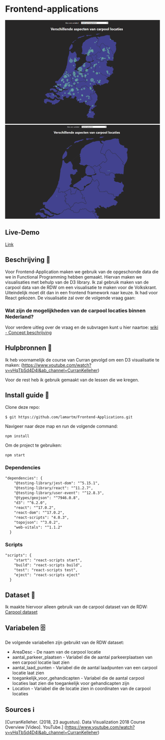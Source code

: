 # Frontend-applications
   ![Visu 1](https://github.com/lamartm/Frontend-Applications/blob/main/public/images/visu%201.PNG)
   ![Visu 2](https://github.com/lamartm/Frontend-Applications/blob/main/public/images/visu%202.PNG)
   
## Live-Demo
[Link](https://frontend-app-mohamed-l.herokuapp.com/)
   
## Beschrijving 📖
Voor Frontend-Application maken we gebruik van de opgeschonde data die we in Functional Programming hebben gemaakt. Hiervan maken we visualisaties met behulp van de D3 library.
Ik zal gebruik maken van de carpool data van de RDW om een visualisatie te maken voor de Volkskrant. Uiteindelijk moet dit dan in een frontend framework naar keuze. Ik had voor React gekozen. De visualisatie zal over de volgende vraag gaan:

### Wat zijn de mogelijkheden van de carpool locaties binnen Nederland?

Voor verdere uitleg over de vraag en de subvragen kunt u hier naartoe:
[wiki -  Concept beschrijving](google.com)

## Hulpbronnen 🦮
Ik heb voornamelijk de course van Curran gevolgd om een D3 visualisatie te maken: 
(https://www.youtube.com/watch?v=vHqTbSd4D4I&ab_channel=CurranKelleher)

Voor de rest heb ik gebruik gemaakt van de lessen die we kregen.

## Install guide 🚀
Clone deze repo:

```$ git https://github.com/lamartm/Frontend-Applications.git```

Navigeer naar deze map en run de volgende command:

``` npm install ```

Om de project te gebruiken:

``` npm start ```

### Dependencies
```   
"dependencies": {
    "@testing-library/jest-dom": "^5.15.1",
    "@testing-library/react": "^11.2.7",
    "@testing-library/user-event": "^12.8.3",
    "@types/geojson": "^7946.0.8",
    "d3": "^6.2.0",
    "react": "^17.0.2",
    "react-dom": "^17.0.2",
    "react-scripts": "4.0.3",
    "topojson": "^3.0.2",
    "web-vitals": "^1.1.2"
  }
```
### Scripts
```
"scripts": {
    "start": "react-scripts start",
    "build": "react-scripts build",
    "test": "react-scripts test",
    "eject": "react-scripts eject"
  }
```

## Dataset 💽
Ik maakte hiervoor alleen gebruik van de carpool dataset van de RDW:
[Carpool dataset](https://opendata.rdw.nl/Parkeren/GEO-Carpool/9c54-cmfx)

## Variabelen 🗄️

De volgende variabellen zijn gebruikt van de RDW dataset:

- AreaDesc - De naam van de carpool locatie
- aantal_parkeer_plaatsen - Variabel die de aantal parkeerplaatsen van een carpool locatie laat zien
- aantal_laad_punten - Variabel die de aantal laadpunten van een carpool locatie laat zien
- toegankelijk_voor_gehandicapten - Variabel die de aantal carpool locaties laat zien die toegankelijk voor gehandicapten zijn
- Location -  Variabel die de locatie zien in coordinaten van de carpool locaties

## Sources ℹ️
[CurranKelleher. (2018, 23 augustus). Data Visualization 2018 Course Overview [Video]. YouTube.]
(https://www.youtube.com/watch?v=vHqTbSd4D4I&ab_channel=CurranKelleher)
